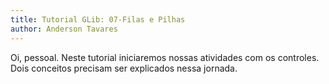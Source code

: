 ```yaml
---
title: Tutorial GLib: 07-Filas e Pilhas
author: Anderson Tavares
---
```


Oi, pessoal. Neste tutorial iniciaremos nossas atividades com os controles. Dois conceitos precisam ser explicados nessa jornada.
